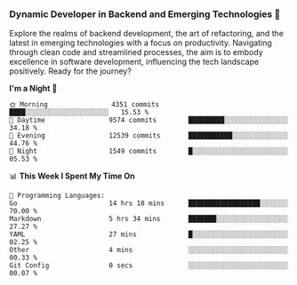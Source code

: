 ### Dynamic Developer in Backend and Emerging Technologies 🚀 

Explore the realms of backend development, the art of refactoring, and the latest in emerging technologies with a focus on productivity. Navigating through clean code and streamlined processes, the aim is to embody excellence in software development, influencing the tech landscape positively. Ready for the journey?

<!--START_SECTION:waka-->
**I'm a Night 🦉** 

```text
🌞 Morning                4351 commits        ████░░░░░░░░░░░░░░░░░░░░░   15.53 % 
🌆 Daytime                9574 commits        █████████░░░░░░░░░░░░░░░░   34.18 % 
🌃 Evening                12539 commits       ███████████░░░░░░░░░░░░░░   44.76 % 
🌙 Night                  1549 commits        █░░░░░░░░░░░░░░░░░░░░░░░░   05.53 % 
```


📊 **This Week I Spent My Time On** 

```text
💬 Programming Languages: 
Go                       14 hrs 18 mins      ██████████████████░░░░░░░   70.00 % 
Markdown                 5 hrs 34 mins       ███████░░░░░░░░░░░░░░░░░░   27.27 % 
YAML                     27 mins             █░░░░░░░░░░░░░░░░░░░░░░░░   02.25 % 
Other                    4 mins              ░░░░░░░░░░░░░░░░░░░░░░░░░   00.33 % 
Git Config               0 secs              ░░░░░░░░░░░░░░░░░░░░░░░░░   00.07 % 
```


<!--END_SECTION:waka-->
